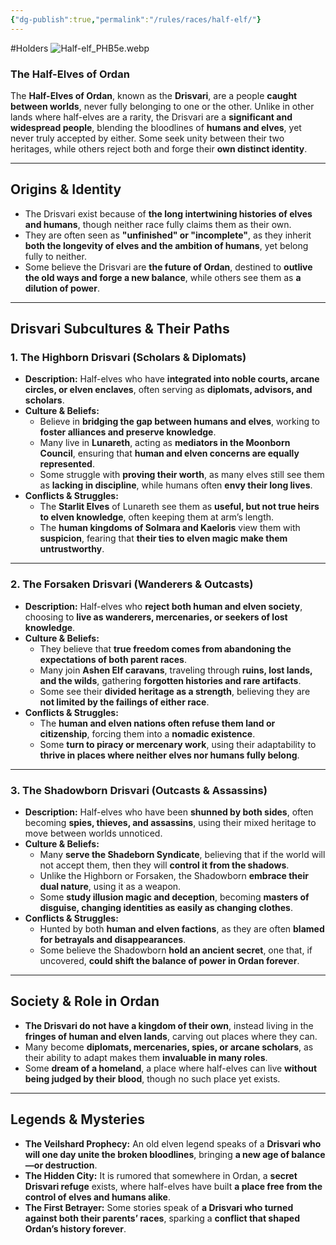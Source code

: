 ```yaml
---
{"dg-publish":true,"permalink":"/rules/races/half-elf/"}
---
```


#Holders
![Half-elf_PHB5e.webp](/img/user/Half-elf_PHB5e.webp)
### **The Half-Elves of Ordan**

The **Half-Elves of Ordan**, known as the **Drisvari**, are a people **caught between worlds**, never fully belonging to one or the other. Unlike in other lands where half-elves are a rarity, the Drisvari are a **significant and widespread people**, blending the bloodlines of **humans and elves**, yet never truly accepted by either. Some seek unity between their two heritages, while others reject both and forge their **own distinct identity**.

---

## **Origins & Identity**

- The Drisvari exist because of **the long intertwining histories of elves and humans**, though neither race fully claims them as their own.
- They are often seen as **"unfinished" or "incomplete"**, as they inherit **both the longevity of elves and the ambition of humans**, yet belong fully to neither.
- Some believe the Drisvari are **the future of Ordan**, destined to **outlive the old ways and forge a new balance**, while others see them as **a dilution of power**.

---

## **Drisvari Subcultures & Their Paths**

### **1. The Highborn Drisvari (Scholars & Diplomats)**

- **Description:** Half-elves who have **integrated into noble courts, arcane circles, or elven enclaves**, often serving as **diplomats, advisors, and scholars**.
- **Culture & Beliefs:**
    - Believe in **bridging the gap between humans and elves**, working to **foster alliances and preserve knowledge**.
    - Many live in **Lunareth**, acting as **mediators in the Moonborn Council**, ensuring that **human and elven concerns are equally represented**.
    - Some struggle with **proving their worth**, as many elves still see them as **lacking in discipline**, while humans often **envy their long lives**.
- **Conflicts & Struggles:**
    - The **Starlit Elves** of Lunareth see them as **useful, but not true heirs to elven knowledge**, often keeping them at arm’s length.
    - The **human kingdoms of Solmara and Kaeloris** view them with **suspicion**, fearing that **their ties to elven magic make them untrustworthy**.

---

### **2. The Forsaken Drisvari (Wanderers & Outcasts)**

- **Description:** Half-elves who **reject both human and elven society**, choosing to **live as wanderers, mercenaries, or seekers of lost knowledge**.
- **Culture & Beliefs:**
    - They believe that **true freedom comes from abandoning the expectations of both parent races**.
    - Many join **Ashen Elf caravans**, traveling through **ruins, lost lands, and the wilds**, gathering **forgotten histories and rare artifacts**.
    - Some see their **divided heritage as a strength**, believing they are **not limited by the failings of either race**.
- **Conflicts & Struggles:**
    - The **human and elven nations often refuse them land or citizenship**, forcing them into a **nomadic existence**.
    - Some **turn to piracy or mercenary work**, using their adaptability to **thrive in places where neither elves nor humans fully belong**.

---

### **3. The Shadowborn Drisvari (Outcasts & Assassins)**

- **Description:** Half-elves who have been **shunned by both sides**, often becoming **spies, thieves, and assassins**, using their mixed heritage to move between worlds unnoticed.
- **Culture & Beliefs:**
    - Many **serve the Shadeborn Syndicate**, believing that if the world will not accept them, then they will **control it from the shadows**.
    - Unlike the Highborn or Forsaken, the Shadowborn **embrace their dual nature**, using it as a weapon.
    - Some **study illusion magic and deception**, becoming **masters of disguise, changing identities as easily as changing clothes**.
- **Conflicts & Struggles:**
    - Hunted by both **human and elven factions**, as they are often **blamed for betrayals and disappearances**.
    - Some believe the Shadowborn **hold an ancient secret**, one that, if uncovered, **could shift the balance of power in Ordan forever**.

---

## **Society & Role in Ordan**

- **The Drisvari do not have a kingdom of their own**, instead living in the **fringes of human and elven lands**, carving out places where they can.
- Many become **diplomats, mercenaries, spies, or arcane scholars**, as their ability to adapt makes them **invaluable in many roles**.
- Some **dream of a homeland**, a place where half-elves can live **without being judged by their blood**, though no such place yet exists.

---

## **Legends & Mysteries**

- **The Veilshard Prophecy:** An old elven legend speaks of a **Drisvari who will one day unite the broken bloodlines**, bringing **a new age of balance—or destruction**.
- **The Hidden City:** It is rumored that somewhere in Ordan, a **secret Drisvari refuge** exists, where half-elves have built **a place free from the control of elves and humans alike**.
- **The First Betrayer:** Some stories speak of **a Drisvari who turned against both their parents’ races**, sparking a **conflict that shaped Ordan’s history forever**.